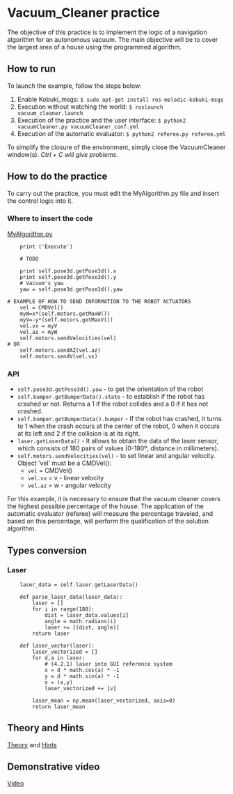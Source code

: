 # Vacuum_Cleaner practice
The objective of this practice is to implement the logic of a navigation algorithm for an autonomous vacuum. The main objective will be to cover the largest area of ​​a house using the programmed algorithm.


## How to run
To launch the example, follow the steps below:
1. Enable Kobuki_msgs:
`$ sudo apt-get install ros-melodic-kobuki-msgs`
2. Execution without watching the world: 
`$ roslaunch vacuum_cleaner.launch`
3. Execution of the practice and the user interface: 
`$ python2 vacuumCleaner.py vacuumCleaner_conf.yml`
4. Execution of the automatic evaluator: 
`$ python2 referee.py referee.yml`

To simplify the closure of the environment, simply close the VacuumCleaner window(s). *Ctrl + C will give problems*.

## How to do the practice
To carry out the practice, you must edit the MyAlgorithm.py file and insert the control logic into it.

### Where to insert the code
[MyAlgorithm.py](MyAlgorithm.py#L78)

```
    print ('Execute')
    
    # TODO
    
    print self.pose3d.getPose3d().x
    print self.pose3d.getPose3d().y
    # Vacuum's yaw
    yaw = self.pose3d.getPose3d().yaw
```

```
# EXAMPLE OF HOW TO SEND INFORMATION TO THE ROBOT ACTUATORS
    vel = CMDVel()
    myW=x*(self.motors.getMaxW())
    myV=-y*(self.motors.getMaxV())
    vel.vx = myV
    vel.az = myW
    self.motors.sendVelocities(vel)
# OR
    self.motors.sendAZ(vel.az)
    self.motors.sendV(vel.vx)
```


### API
* `self.pose3d.getPose3d().yaw` - to get the orientation of the robot
* `self.bumper.getBumperData().state` - to establish if the robot has crashed or not. Returns a 1 if the robot collides and a 0 if it has not crashed.
* `self.bumper.getBumperData().bumper` - If the robot has crashed, it turns to 1 when the crash occurs at the center of the robot, 0 when it occurs at its left and 2 if the collision is at its right.
* `laser.getLaserData()` - It allows to obtain the data of the laser sensor, which consists of 180 pairs of values ​​(0-180º, distance in millimeters).
* `self.motors.sendVelocities(vel)` - to set linear and angular velocity. Object 'vel' must be a CMDVel():
    - `vel` = CMDVel()
    - `vel.vx` = v - linear velocity
    - `vel.az` = w - angular velocity

For this example, it is necessary to ensure that the vacuum cleaner covers the highest possible percentage of the house. The application of the automatic evaluator (referee) will measure the percentage traveled, and based on this percentage, will perform the qualification of the solution algorithm.

## Types conversion
### Laser
```
    laser_data = self.laser.getLaserData()

    def parse_laser_data(laser_data):
        laser = []
        for i in range(180):
            dist = laser_data.values[i]
            angle = math.radians(i)
            laser += [(dist, angle)]
        return laser
```

```
    def laser_vector(laser):
        laser_vectorized = []
        for d,a in laser:
            # (4.2.1) laser into GUI reference system
            x = d * math.cos(a) * -1
            y = d * math.sin(a) * -1
            v = (x,y)
            laser_vectorized += [v]

        laser_mean = np.mean(laser_vectorized, axis=0)
        return laser_mean
```

## Theory and Hints
[Theory](THEORY.md) and [Hints](HINTS.md)

## Demonstrative video

[Video](https://www.youtube.com/watch?v=ThTXrqTDJ_A)

